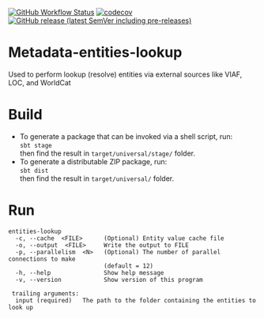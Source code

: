 [![GitHub Workflow Status](https://img.shields.io/github/actions/workflow/status/htrc/Metadata-entities-lookup/ci.yml?branch=main)](https://github.com/htrc/Metadata-entities-lookup/actions/workflows/ci.yml)
[![codecov](https://codecov.io/github/htrc/Metadata-entities-lookup/graph/badge.svg?token=dqOVWCi4GH)](https://codecov.io/github/htrc/Metadata-entities-lookup)
[![GitHub release (latest SemVer including pre-releases)](https://img.shields.io/github/v/release/htrc/Metadata-entities-lookup?include_prereleases&sort=semver)](https://github.com/htrc/Metadata-entities-lookup/releases/latest)

# Metadata-entities-lookup
Used to perform lookup (resolve) entities via external sources like VIAF, LOC, and WorldCat

# Build
* To generate a package that can be invoked via a shell script, run:  
  `sbt stage`  
  then find the result in `target/universal/stage/` folder.
* To generate a distributable ZIP package, run:  
  `sbt dist`  
  then find the result in `target/universal/` folder.

# Run
```
entities-lookup
  -c, --cache  <FILE>      (Optional) Entity value cache file
  -o, --output  <FILE>     Write the output to FILE
  -p, --parallelism  <N>   (Optional) The number of parallel connections to make
                           (default = 12)
  -h, --help               Show help message
  -v, --version            Show version of this program

 trailing arguments:
  input (required)   The path to the folder containing the entities to look up
```
